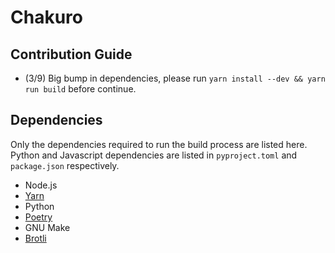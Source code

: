 # Chakuro

## Contribution Guide

- (3/9) Big bump in dependencies, please run  `yarn install --dev && yarn run build` before continue.

## Dependencies
Only the dependencies required to run the build process are listed here. Python and Javascript dependencies are listed in `pyproject.toml` and `package.json` respectively.
* Node.js
* [Yarn](https://yarnpkg.com/)
* Python
* [Poetry](https://poetry.eustace.io)
* GNU Make
* [Brotli](https://github.com/google/brotli)